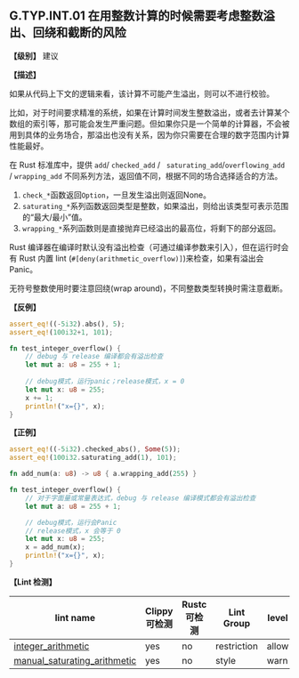 ## G.TYP.INT.01  在用整数计算的时候需要考虑整数溢出、回绕和截断的风险

**【级别】** 建议

**【描述】**

如果从代码上下文的逻辑来看，该计算不可能产生溢出，则可以不进行校验。

比如，对于时间要求精准的系统，如果在计算时间发生整数溢出，或者去计算某个数组的索引等，那可能会发生严重问题。但如果你只是一个简单的计算器，不会被用到具体的业务场合，那溢出也没有关系，因为你只需要在合理的数字范围内计算性能最好。

在 Rust 标准库中，提供 `add`/ `checked_add` / ` saturating_add`/`overflowing_add` / `wrapping_add` 不同系列方法，返回值不同，根据不同的场合选择适合的方法。

1. `check_*`函数返回`Option`，一旦发生溢出则返回None。
2. `saturating_*`系列函数返回类型是整数，如果溢出，则给出该类型可表示范围的“最大/最小”值。
3. `wrapping_*`系列函数则是直接抛弃已经溢出的最高位，将剩下的部分返回。

Rust 编译器在编译时默认没有溢出检查（可通过编译参数来引入），但在运行时会有 Rust 内置 lint (`#[deny(arithmetic_overflow)]`)来检查，如果有溢出会 Panic。

无符号整数使用时要注意回绕(wrap around)，不同整数类型转换时需注意截断。

**【反例】**

```rust
assert_eq!((-5i32).abs(), 5);
assert_eq!(100i32+1, 101);

fn test_integer_overflow() {
    // debug 与 release 编译都会有溢出检查
    let mut a: u8 = 255 + 1;
    
    // debug模式，运行panic；release模式，x = 0
    let mut x: u8 = 255;
    x += 1;
    println!("x={}", x);
}
```

**【正例】**

```rust
assert_eq!((-5i32).checked_abs(), Some(5));
assert_eq!(100i32.saturating_add(1), 101);

fn add_num(a: u8) -> u8 { a.wrapping_add(255) }

fn test_integer_overflow() {
    // 对于字面量或常量表达式，debug 与 release 编译模式都会有溢出检查
    let mut a: u8 = 255 + 1;

    // debug模式，运行会Panic
    // release模式，x 会等于 0
    let mut x: u8 = 255;
    x = add_num(x);
    println!("x={}", x);
}
```

**【Lint 检测】**

| lint name                                                    | Clippy 可检测 | Rustc 可检测 | Lint Group  | level |
| ------------------------------------------------------------ | ------------- | ------------ | ----------- | ----- |
| [integer_arithmetic](https://rust-lang.github.io/rust-clippy/master/#integer_arithmetic) | yes           | no           | restriction | allow |
| [manual_saturating_arithmetic](https://rust-lang.github.io/rust-clippy/master/#manual_saturating_arithmetic) | yes           | no           | style       | warn |




